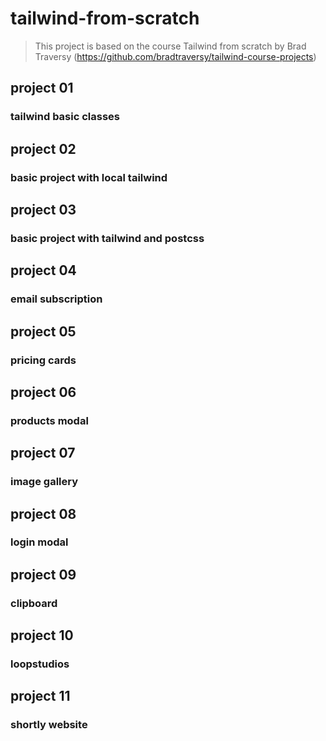 # tailwind-from-scratch

> This project is based on the course Tailwind from scratch by Brad Traversy (https://github.com/bradtraversy/tailwind-course-projects)

## project 01

### tailwind basic classes

## project 02

### basic project with local tailwind

## project 03

### basic project with tailwind and postcss

## project 04

### email subscription

## project 05

### pricing cards

## project 06

### products modal

## project 07

### image gallery

## project 08

### login modal

## project 09

### clipboard

## project 10

### loopstudios

## project 11

### shortly website
